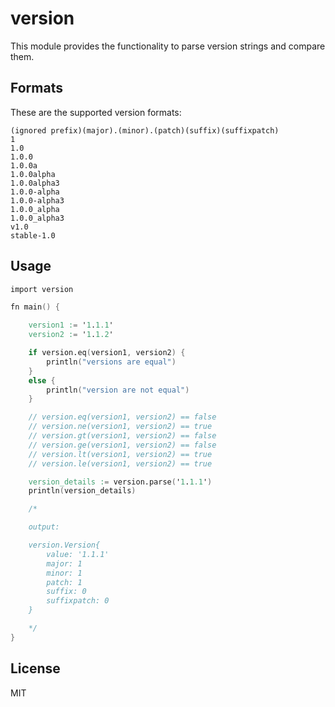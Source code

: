 # version

This module provides the functionality to parse version strings and compare them.

## Formats

These are the supported version formats:

```
(ignored prefix)(major).(minor).(patch)(suffix)(suffixpatch)
1
1.0
1.0.0
1.0.0a
1.0.0alpha
1.0.0alpha3
1.0.0-alpha
1.0.0-alpha3
1.0.0_alpha
1.0.0_alpha3
v1.0
stable-1.0
```

## Usage

```v
import version

fn main() {

    version1 := '1.1.1'
    version2 := '1.1.2'

    if version.eq(version1, version2) {
        println("versions are equal")
    }
    else {
        println("version are not equal")
    }

    // version.eq(version1, version2) == false
    // version.ne(version1, version2) == true
    // version.gt(version1, version2) == false
    // version.ge(version1, version2) == false
    // version.lt(version1, version2) == true
    // version.le(version1, version2) == true

    version_details := version.parse('1.1.1')
    println(version_details)

    /*

    output:

    version.Version{
        value: '1.1.1'
        major: 1
        minor: 1
        patch: 1
        suffix: 0
        suffixpatch: 0
    }

    */
}
```

## License

MIT